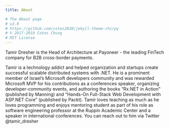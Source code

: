 ```yaml
---
title: About

# The About page
# v2.0
# https://github.com/cotes2020/jekyll-theme-chirpy
# © 2017-2019 Cotes Chung
# MIT License
---
```

<p>
Tamir Dresher is the Head of Architecture at Payoneer - the leading FinTech company for B2B cross-border payments. 
</p>
<p>
Tamir is a technology addict and helped organization and startups create successful scalable distributed systems with .NET.
He is a prominent member of Israel’s Microsoft developers community and was rewarded Microsoft MVP for his contributions as a conferences speaker, organizing developer-community events, and authoring the books “Rx.NET in Action” (published by Manning) and “Hands-On Full-Stack Web Development with ASP.NET Core” (published by Packt).
Tamir loves teaching as much as he loves programming and enjoys mentoring student as part of his role as software engineering professor at the Ruppin Academic Center and a speaker in international conferences.
You can reach out to him via Twitter @tamir_dresher
</p>
<!-- > **Note**: Add Markdown syntax content to file `tabs/about.md` and it will show up on this page. -->
